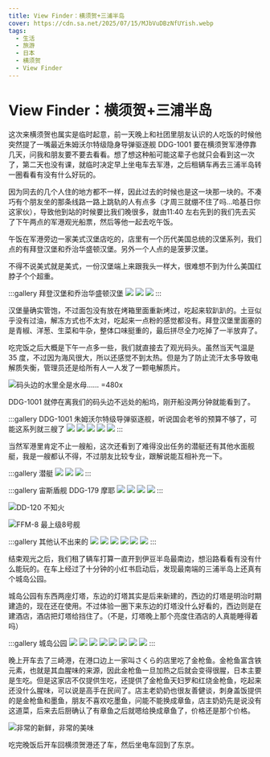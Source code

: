 ```yaml
---
title: View Finder：横须贺+三浦半岛
cover: https://cdn.sa.net/2025/07/15/MJbVuDBzNfUYish.webp
tags:
  - 生活
  - 旅游
  - 日本
  - 横须贺
  - View Finder
---
```


# View Finder：横须贺+三浦半岛

这次来横须贺也属实是临时起意，前一天晚上和社团里朋友认识的人吃饭的时候他突然提了一嘴最近朱姆沃尔特级隐身导弹驱逐舰 DDG-1001 要在横须贺军港停靠几天，问我和朋友要不要去看看。想了想这种船可能这辈子也就只会看到这一次了，第二天也没有课，就临时决定早上坐电车去军港，之后租辆车再去三浦半岛转一圈看看有没有什么好玩的。

因为同去的几个人住的地方都不一样，因此过去的时候也是这一块那一块的。不凑巧有个朋友坐的那条线路一路上跳轨的人有点多（才周三就绷不住了吗…哈基日你这家伙），导致他到站的时候要比我们晚很多，就由11:40 左右先到的我们先去买了下午两点的军港观光船票，然后等他一起去吃午饭。

午饭在军港旁边一家美式汉堡店吃的，店里有一个历代美国总统的汉堡系列，我们点的有拜登汉堡和乔治华盛顿汉堡。另外一个人点的是菠萝汉堡。

不得不说美式就是美式，一份汉堡端上来跟我头一样大，很难想不到为什么美国红脖子个个超重。

:::gallery 拜登汉堡和乔治华盛顿汉堡
![](https://cdn.sa.net/2025/07/11/7HTukhOFUtZMrQX.webp)
![](https://cdn.sa.net/2025/07/11/Xx47RKMZoBuSt8f.webp)
![](https://cdn.sa.net/2025/07/11/b2xPFWK1seMJdZu.webp)
:::

汉堡量确实管饱，不过面包没有放在烤箱里面重新烤过，吃起来软趴趴的。土豆似乎没有过油，解冻方式也不太对，吃起来一点粉的感觉都没有。拜登汉堡里面塞的是青椒、洋葱、生菜和牛杂，整体口味挺重的，最后拼尽全力吃掉了一半放弃了。

吃完饭之后大概是下午一点多一些，我们就直接去了观光码头。虽然当天气温是 35 度，不过因为海风很大，所以还感觉不到太热。但是为了防止流汗太多导致电解质失衡，管理员还是给所有人一人发了一颗电解质片。

![码头边的水里全是水母…… =480x](https://cdn.sa.net/2025/07/14/lACGRY5w7r9b14E.webp)

DDG-1001 就停在离我们的码头边不远处的船坞，刚开船没两分钟就能看到了。

:::gallery DDG-1001 朱姆沃尔特级导弹驱逐舰，听说国会老爷的预算不够了，可能这系列就三艘了
![](https://cdn.sa.net/2025/07/14/L2FhibJPvc1dD6w.webp)
![](https://cdn.sa.net/2025/07/14/fOuEXiV9H8PoMmT.webp)
![](https://cdn.sa.net/2025/07/14/KjRo2cdSmlMJrzT.webp)
![](https://cdn.sa.net/2025/07/14/JEiFucjegaMtNxv.webp)
![](https://cdn.sa.net/2025/07/14/yvzaqBLGVxIPoiT.webp)
:::

当然军港里肯定不止一艘船，这次还看到了难得没出任务的潜艇还有其他水面舰艇，我是一艘都认不得，不过朋友比较专业，跟解说能互相补充一下。

:::gallery 潜艇
![](https://cdn.sa.net/2025/07/15/StPsEIdn5hqw7DM.webp)
![](https://cdn.sa.net/2025/07/15/yFzS8gbwrt3lxoE.webp)
![](https://cdn.sa.net/2025/07/15/yJMAmv7KWDNrLP3.webp)
:::

:::gallery 宙斯盾舰 DDG-179 摩耶
![](https://cdn.sa.net/2025/07/15/v5DVA6jwaOGZXHP.webp)
![](https://cdn.sa.net/2025/07/15/kY3AbRlWz2u1Ct6.webp)
![](https://cdn.sa.net/2025/07/15/IwHFSJbtVnXBhYM.webp)
![](https://cdn.sa.net/2025/07/15/lvh9k6YsoaDgeu4.webp)
:::

![DD-120 不知火](https://cdn.sa.net/2025/07/15/VdLnOyZaMlXiWh6.webp)

![FFM-8 最上级8号舰](https://cdn.sa.net/2025/07/15/tPVw7dm9f6DrTFY.webp)

:::gallery 其他认不出来的
![](https://cdn.sa.net/2025/07/15/SFpZIW1rctLXmEh.webp)
![](https://cdn.sa.net/2025/07/15/5ui6y9cXoqCTeZE.webp)
![](https://cdn.sa.net/2025/07/15/MPs5rf4ekjpvzHa.webp)
![](https://cdn.sa.net/2025/07/15/ZRFqAItJksX1eVE.webp)
![](https://cdn.sa.net/2025/07/15/nbMGpP5Iks9gRCl.webp)
![](https://cdn.sa.net/2025/07/15/xAKHWTVz2kbL3Yg.webp)
:::

结束观光之后，我们租了辆车打算一直开到伊豆半岛最南边，想沿路看看有没有什么能玩的。在车上经过了十分钟的小红书启动后，发现最南端的三浦半岛上还真有个城岛公园。

城岛公园有东西两座灯塔，东边的灯塔其实是后来新建的，西边的灯塔是明治时期建造的，现在还在使用。不过体验一圈下来东边的灯塔没什么好看的，西边则是在建酒店，酒店把灯塔给挡住了。（不是，灯塔晚上那个亮度住酒店的人真能睡得着吗）

:::gallery 城岛公园
![](https://cdn.sa.net/2025/07/15/a4pZ1WQAzs2PyO9.webp)
![](https://cdn.sa.net/2025/07/15/ZyY8IdcDBMNz3Oj.webp)
![](https://cdn.sa.net/2025/07/15/2exdcH4pzka96nC.webp)
![](https://cdn.sa.net/2025/07/15/MJbVuDBzNfUYish.webp)
![](https://cdn.sa.net/2025/07/15/c5MZ1KGJ2veywpl.webp)
![](https://cdn.sa.net/2025/07/15/Rl1jIAawGD6uT4K.webp)
![](https://cdn.sa.net/2025/07/15/Pd6MrZnkDiaGc95.webp)
![](https://cdn.sa.net/2025/07/15/2hYONxaZuzQBl1K.webp)
:::

晚上开车去了三崎港，在港口边上一家叫さくら的店里吃了金枪鱼。金枪鱼富含铁元素，也就是其血腥味的来源，因此金枪鱼一旦加热之后就会变得很腥，日本主要是生吃。但是这家店不仅提供生吃，还提供了金枪鱼天妇罗和红烧金枪鱼，吃起来还没什么腥味，可以说是高手在民间了。店主老奶奶也很友善健谈，刺身盖饭提供的是金枪鱼和墨鱼，朋友不喜欢吃墨鱼，问能不能换成章鱼，店主奶奶先是说没有这道菜，后来去后厨确认了有章鱼之后就嗯给换成章鱼了，价格还是那个价格。

![非常的新鲜，非常的美味](https://cdn.sa.net/2025/07/15/U2e3p6aYSwhOTHD.webp)

吃完晚饭后开车回横须贺港还了车，然后坐电车回到了东京。
